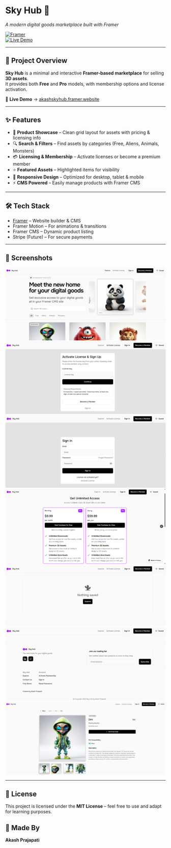 # Sky Hub 🚀  
_A modern digital goods marketplace built with Framer_  

[![Framer](https://img.shields.io/badge/Built%20with-Framer-000000?logo=framer)](https://framer.com/)  
[![Live Demo](https://img.shields.io/badge/Live%20Demo-Click%20Here-brightgreen)](https://akashskyhub.framer.website/)  

---

## 📌 Project Overview  
**Sky Hub** is a minimal and interactive **Framer-based marketplace** for selling **3D assets**.  
It provides both **Free** and **Pro** models, with membership options and license activation.  

🔗 **Live Demo** → [akashskyhub.framer.website](https://akashskyhub.framer.website/)  

---

## ✨ Features  

- 🎨 **Product Showcase** – Clean grid layout for assets with pricing & licensing info  
- 🔍 **Search & Filters** – Find assets by categories (Free, Aliens, Animals, Monsters)  
- 💳 **Licensing & Membership** – Activate licenses or become a premium member  
- ⭐ **Featured Assets** – Highlighted items for visibility  
- 📱 **Responsive Design** – Optimized for desktop, tablet & mobile  
- ⚡ **CMS Powered** – Easily manage products with Framer CMS  

---

## 🛠️ Tech Stack  

- [Framer](https://framer.com/) – Website builder & CMS  
- Framer Motion – For animations & transitions  
- Framer CMS – Dynamic product listing  
- Stripe (Future) – For secure payments  

---

## 📸 Screenshots 
![image alt](https://github.com/Akashprajapati010/Sky_Hub_Akash_Prajapati/blob/3ba7367ca79e62c04aa46b192d96a8a6dfb93592/Image/Screenshot%202025-08-17%20141820.png)
![image alt](https://github.com/Akashprajapati010/Sky_Hub_Akash_Prajapati/blob/3ba7367ca79e62c04aa46b192d96a8a6dfb93592/Image/Screenshot%202025-08-17%20140117.png)
![image alt](https://github.com/Akashprajapati010/Sky_Hub_Akash_Prajapati/blob/3ba7367ca79e62c04aa46b192d96a8a6dfb93592/Image/Screenshot%202025-08-17%20140154.png)
![image alt](https://github.com/Akashprajapati010/Sky_Hub_Akash_Prajapati/blob/3ba7367ca79e62c04aa46b192d96a8a6dfb93592/Image/Screenshot%202025-08-17%20140324.png)
![image alt](https://github.com/Akashprajapati010/Sky_Hub_Akash_Prajapati/blob/0f5081e145f943c0321207f2b2e609fd143b1b49/Image/Screenshot%202025-08-17%20142739.png)
![image alt](https://github.com/Akashprajapati010/Sky_Hub_Akash_Prajapati/blob/3ba7367ca79e62c04aa46b192d96a8a6dfb93592/Image/Screenshot%202025-08-17%20140434.png)
![image alt](https://github.com/Akashprajapati010/Sky_Hub_Akash_Prajapati/blob/3ba7367ca79e62c04aa46b192d96a8a6dfb93592/Image/Screenshot%202025-08-17%20140523.png)

---

## 📄 License
This project is licensed under the **MIT License** – feel free to use and adapt for learning purposes.
## 📝 Made By
**Akash Prajapati**

